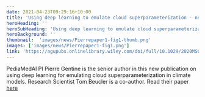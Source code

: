 ```yaml
---
date: 2021-04-23T09:29:16+10:00
title: 'Using deep learning to emulate cloud superparameterization - new paper by PI Gentine'
heroHeading: ''
heroSubHeading: 'Using deep learning to emulate cloud superparameterization - New PediaMedAI-related paper'
heroBackground: ''
thumbnail:  'images/news/Pierrepaper1-fig1-thumb.png'
images: ['images/news/Pierrepaper1-fig1.png']
link: 'https://agupubs.onlinelibrary.wiley.com/doi/full/10.1029/2020MS002385' 
---
```


PediaMedAI PI Pierre Gentine is the senior author in this new publication on using deep learning for emulating cloud superparameterization in climate models. Research Scientist Tom Beucler is a co-author. Read their paper [here](https://agupubs.onlinelibrary.wiley.com/doi/full/10.1029/2020MS002385)
